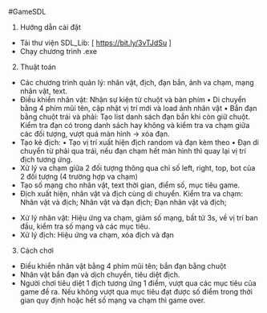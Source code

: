 #GameSDL
1.	Hướng dẫn cài đặt
-	Tải thư viện SDL_Lib: [ https://bit.ly/3vTJdSu ]
-	Chạy chương trình .exe
2.	Thuật toán
-	Các chương trình quản lý: nhân vật, địch, đạn bắn, ảnh va chạm, mạng nhân vật, text.
-	Điều khiển nhân vật: Nhận sự kiện từ chuột và bàn phím
•	Di chuyển bằng 4 phím mũi tên, cập nhật vị trí mới và load ảnh nhân vật
•	Bắn đạn bằng chuột trái và phải: Tạo list danh sách đạn bắn khi còn giữ chuột. Kiểm tra đạn có trong danh sách hay không và kiểm tra va chạm giữa các đối tượng, vượt quá màn hình -> xóa đạn.
-	Tạo kẻ địch:
•	Tạo vị trí xuất hiện địch random và đạn kèm theo
•	Đạn di chuyển từ phải qua trái, nếu đạn chạm hết màn hình thì quay lại vị trí địch tương ứng.
-	Xử lý va chạm giữa 2 đối tượng thông qua chỉ số left, right, top, bot của 2 đối tượng (4 trường hợp va chạm)
-	Tạo số mạng cho nhân vật, text thời gian, điểm số, mục tiêu game.
-	Địch xuất hiện, nhân vật và địch cùng di chuyển. Kiểm tra va chạm:  Nhân vật và địch; Nhân vật và đạn địch; Đạn nhân vật và địch;  
+ Xử lý nhân vật: Hiệu ứng va chạm, giảm số mạng, bất tử 3s, về vị trí ban đầu, kiểm tra số mạng và các mục tiêu.
+ Xử lý địch: Hiệu ứng va chạm, xóa địch và đạn
3.	Cách chơi
-	Điều khiển nhân vật bằng 4 phím mũi tên; bắn đạn bằng chuột
-	Nhân vật bắn đạn và dịch chuyển, tiêu diệt địch.
-	Người chơi tiêu diệt 1 địch tương ứng 1 điểm, vượt qua các mục tiêu của game đề ra. Nếu không vượt qua mục tiêu đạt được số điểm trong thời gian quy định hoặc hết số mạng va chạm thì game over.

